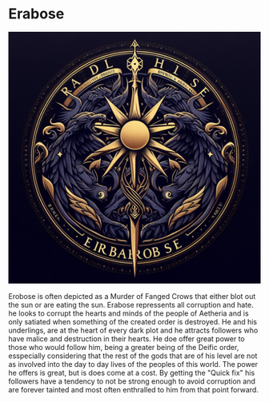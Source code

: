 # Erabose
![Erabose](../../assets/Erabose-Logo.jpg)

Erobose is often depicted as a Murder of Fanged Crows that either blot out the sun or are eating the sun. Erabose repressents all corruption and hate. he looks to corrupt the hearts and minds of the people of Aetheria and is only satiated when something of the created order is destroyed. He and his underlings, are at the heart of every dark plot and he attracts followers who have malice and destruction in their hearts. He doe offer great power to those who would follow him, being a greater being of the Deific order, esspecially considering that the rest of the gods that are of his level are not as involved into the day to day lives of the peoples of this world. The power he offers is great, but is does come at a cost. By getting the "Quick fix" his followers have a tendency to not be strong enough to avoid corruption and are forever tainted and most often enthralled to him from that point forward.